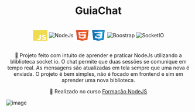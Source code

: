<h1 align="center">
    GuiaChat
</h1>
<div style="display: inline_block" align="center"><br>
  <img align="center" alt="Js" height="30" width="40" src="https://raw.githubusercontent.com/devicons/devicon/master/icons/javascript/javascript-plain.svg">
  <img align="center" alt="NodeJs" height="30" width="40" src="https://cdn.jsdelivr.net/gh/devicons/devicon/icons/nodejs/nodejs-plain.svg">  
  <img align="center" alt="HTML" height="30" width="40" src="https://raw.githubusercontent.com/devicons/devicon/master/icons/html5/html5-original.svg">
  <img align="center" alt="CSS" height="30" width="40" src="https://raw.githubusercontent.com/devicons/devicon/master/icons/css3/css3-original.svg">
  <img align="center" alt="Boostrap" height="30" width="40" src="https://cdn.jsdelivr.net/gh/devicons/devicon/icons/bootstrap/bootstrap-plain-wordmark.svg">
  <img align="center" alt="SocketIO" height="30" width="40" src="https://cdn.jsdelivr.net/gh/devicons/devicon/icons/socketio/socketio-original.svg">
</div>
<br>
<p align="center">
    🚀 Projeto feito com intuito de aprender e praticar NodeJs utilizando a bliblioteca socket io. O chat permite que duas sessões se comunique em tempo real. As mensagens são atualizadas em tela sempre que uma nova é enviada. O projeto é bem simples, não é focado em frontend e sim em aprender uma nova biblioteca.
</p>
<p align="center">
    🚀 Realizado no curso <a href="https://www.udemy.com/course/formacao-nodejs/">Formação NodeJS</a>
</p>

![image](https://user-images.githubusercontent.com/63562493/181402949-debf8cb7-3409-456e-a69a-e008fc8b95a4.png)

